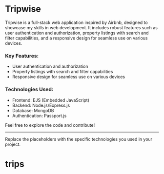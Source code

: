 # Tripwise

Tripwise is a full-stack web application inspired by Airbnb, designed to showcase my skills in web development. It includes robust features such as user authentication and authorization, property listings with search and filter capabilities, and a responsive design for seamless use on various devices.

### Key Features:
- User authentication and authorization
- Property listings with search and filter capabilities
- Responsive design for seamless use on various devices

### Technologies Used:
- Frontend: EJS (Embedded JavaScript)
- Backend: Node.js/Express.js
- Database: MongoDB
- Authentication: Passport.js



Feel free to explore the code and contribute!

---

Replace the placeholders with the specific technologies you used in your project.
# trips
